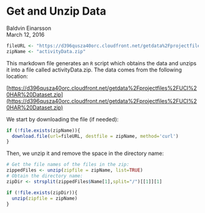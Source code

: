 # Get and Unzip Data
Baldvin Einarsson  
March 12, 2016  




```r
fileURL <- "https://d396qusza40orc.cloudfront.net/getdata%2Fprojectfiles%2FUCI%20HAR%20Dataset.zip"
zipName <- "activityData.zip"
```


This markdown file generates an `R` script which obtains the data and unzips it into a file called activityData.zip. The data comes from the following location:


[https://d396qusza40orc.cloudfront.net/getdata%2Fprojectfiles%2FUCI%20HAR%20Dataset.zip](https://d396qusza40orc.cloudfront.net/getdata%2Fprojectfiles%2FUCI%20HAR%20Dataset.zip)



We start by downloading the file (if needed):


```r
if (!file.exists(zipName)){
  download.file(url=fileURL, destfile = zipName, method='curl')
}
```

Then, we unzip it and remove the space in the directory name:


```r
# Get the file names of the files in the zip:
zippedFiles <- unzip(zipfile = zipName, list=TRUE)
# Obtain the directory name:
zipDir <- strsplit(zippedFiles$Name[1],split="/")[[1]][1]

if (!file.exists(zipDir)){
  unzip(zipfile = zipName)
}
```

